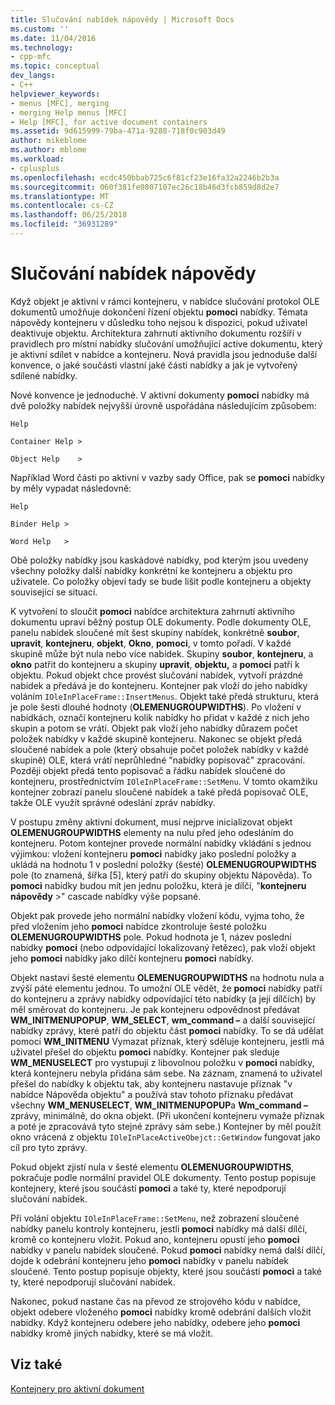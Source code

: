 ```yaml
---
title: Slučování nabídek nápovědy | Microsoft Docs
ms.custom: ''
ms.date: 11/04/2016
ms.technology:
- cpp-mfc
ms.topic: conceptual
dev_langs:
- C++
helpviewer_keywords:
- menus [MFC], merging
- merging Help menus [MFC]
- Help [MFC], for active document containers
ms.assetid: 9d615999-79ba-471a-9288-718f0c903d49
author: mikeblome
ms.author: mblome
ms.workload:
- cplusplus
ms.openlocfilehash: ecdc450bbab725c6f81cf23e16fa32a2246b2b3a
ms.sourcegitcommit: 060f381fe0807107ec26c18b46d3fcb859d8d2e7
ms.translationtype: MT
ms.contentlocale: cs-CZ
ms.lasthandoff: 06/25/2018
ms.locfileid: "36931289"
---
```

# <a name="help-menu-merging"></a>Slučování nabídek nápovědy
Když objekt je aktivní v rámci kontejneru, v nabídce slučování protokol OLE dokumentů umožňuje dokončení řízení objektu **pomoci** nabídky. Témata nápovědy kontejneru v důsledku toho nejsou k dispozici, pokud uživatel deaktivuje objektu. Architektura zahrnutí aktivního dokumentu rozšíří v pravidlech pro místní nabídky slučování umožňující active dokumentu, který je aktivní sdílet v nabídce a kontejneru. Nová pravidla jsou jednoduše další konvence, o jaké součásti vlastní jaké části nabídky a jak je vytvořený sdílené nabídky.  
  
 Nové konvence je jednoduché. V aktivní dokumenty **pomoci** nabídky má dvě položky nabídek nejvyšší úrovně uspořádána následujícím způsobem:  
  
 `Help`  
  
 `Container Help >`  
  
 `Object Help    >`  
  
 Například Word části po aktivní v vazby sady Office, pak se **pomoci** nabídky by měly vypadat následovně:  
  
 `Help`  
  
 `Binder Help >`  
  
 `Word Help   >`  
  
 Obě položky nabídky jsou kaskádové nabídky, pod kterým jsou uvedeny všechny položky další nabídky konkrétní ke kontejneru a objektu pro uživatele. Co položky objeví tady se bude lišit podle kontejneru a objekty související se situací.  
  
 K vytvoření to sloučit **pomoci** nabídce architektura zahrnutí aktivního dokumentu upraví běžný postup OLE dokumenty. Podle dokumenty OLE, panelu nabídek sloučené mít šest skupiny nabídek, konkrétně **soubor**, **upravit**, **kontejneru**, **objekt**,  **Okno**, **pomoci**, v tomto pořadí. V každé skupině může být nula nebo více nabídek. Skupiny **soubor**, **kontejneru**, a **okno** patřit do kontejneru a skupiny **upravit**, **objektu,** a **pomoci** patří k objektu. Pokud objekt chce provést slučování nabídek, vytvoří prázdné nabídek a předává je do kontejneru. Kontejner pak vloží do jeho nabídky voláním `IOleInPlaceFrame::InsertMenus`. Objekt také předá strukturu, která je pole šesti dlouhé hodnoty (**OLEMENUGROUPWIDTHS**). Po vložení v nabídkách, označí kontejneru kolik nabídky ho přidat v každé z nich jeho skupin a potom se vrátí. Objekt pak vloží jeho nabídky důrazem počet položek nabídky v každé skupině kontejneru. Nakonec se objekt předá sloučené nabídek a pole (který obsahuje počet položek nabídky v každé skupině) OLE, která vrátí neprůhledné "nabídky popisovač" zpracování. Později objekt předá tento popisovač a řádku nabídek sloučené do kontejneru, prostřednictvím `IOleInPlaceFrame::SetMenu`. V tomto okamžiku kontejner zobrazí panelu sloučené nabídek a také předá popisovač OLE, takže OLE využít správné odeslání zpráv nabídky.  
  
 V postupu změny aktivní dokument, musí nejprve inicializovat objekt **OLEMENUGROUPWIDTHS** elementy na nulu před jeho odesláním do kontejneru. Potom kontejner provede normální nabídky vkládání s jednou výjimkou: vložení kontejneru **pomoci** nabídky jako poslední položky a ukládá na hodnotu 1 v poslední položky (šesté) **OLEMENUGROUPWIDTHS** pole (to znamená, šířka [5], který patří do skupiny objektu Nápověda). To **pomoci** nabídky budou mít jen jednu položku, která je dílčí, "**kontejneru nápovědy** >" cascade nabídky výše popsané.  
  
 Objekt pak provede jeho normální nabídky vložení kódu, vyjma toho, že před vložením jeho **pomoci** nabídce zkontroluje šesté položku **OLEMENUGROUPWIDTHS** pole. Pokud hodnota je 1, název poslední nabídky **pomoci** (nebo odpovídající lokalizovaný řetězec), pak vloží objekt jeho **pomoci** nabídky jako dílčí kontejneru **pomoci** nabídky.  
  
 Objekt nastaví šesté elementu **OLEMENUGROUPWIDTHS** na hodnotu nula a zvýší páté elementu jednou. To umožní OLE vědět, že **pomoci** nabídky patří do kontejneru a zprávy nabídky odpovídající této nabídky (a její dílčích) by měl směrovat do kontejneru. Je pak kontejneru odpovědnost předávat **WM_INITMENUPOPUP**, **WM_SELECT**, **wm_command –** a další související nabídky zprávy, které patří do objektu část **pomoci** nabídky. To se dá udělat pomocí **WM_INITMENU** Vymazat příznak, který sděluje kontejneru, jestli má uživatel přešel do objektu **pomoci** nabídky. Kontejner pak sleduje **WM_MENUSELECT** pro vystupují z libovolnou položku v **pomoci** nabídky, která kontejneru nebyla přidána sám sebe. Na záznam, znamená to uživatel přešel do nabídky k objektu tak, aby kontejneru nastavuje příznak "v nabídce Nápověda objektu" a používá stav tohoto příznaku předávat všechny **WM_MENUSELECT**, **WM_INITMENUPOPUP**a  **Wm_command –** zprávy, minimálně, do okna objekt. (Při ukončení kontejneru vymaže příznak a poté je zpracovává tyto stejné zprávy sám sebe.) Kontejner by měl použít okno vrácená z objektu `IOleInPlaceActiveObejct::GetWindow` fungovat jako cíl pro tyto zprávy.  
  
 Pokud objekt zjistí nula v šesté elementu **OLEMENUGROUPWIDTHS**, pokračuje podle normální pravidel OLE dokumenty. Tento postup popisuje kontejnery, které jsou součástí **pomoci** a také ty, které nepodporují slučování nabídek.  
  
 Při volání objektu `IOleInPlaceFrame::SetMenu`, než zobrazení sloučené nabídky panelu kontroly kontejneru, jestli **pomoci** nabídky má další dílčí, kromě co kontejneru vložit. Pokud ano, kontejneru opustí jeho **pomoci** nabídky v panelu nabídek sloučené. Pokud **pomoci** nabídky nemá další dílčí, dojde k odebrání kontejneru jeho **pomoci** nabídky v panelu nabídek sloučené. Tento postup popisuje objekty, které jsou součástí **pomoci** a také ty, které nepodporují slučování nabídek.  
  
 Nakonec, pokud nastane čas na převod ze strojového kódu v nabídce, objekt odebere vloženého **pomoci** nabídky kromě odebrání dalších vložit nabídky. Když kontejneru odebere jeho nabídky, odebere jeho **pomoci** nabídky kromě jiných nabídky, které se má vložit.  
  
## <a name="see-also"></a>Viz také  
 [Kontejnery pro aktivní dokument](../mfc/active-document-containers.md)

